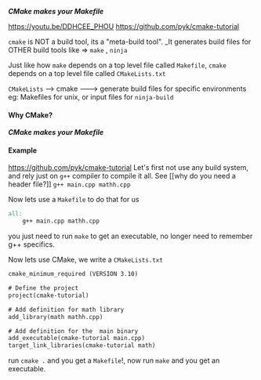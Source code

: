 _**CMake makes your Makefile**_

https://youtu.be/DDHCEE_PHOU
https://github.com/pyk/cmake-tutorial

`cmake` is NOT a build tool, its a "meta-build tool".
_It generates build files for OTHER build tools like => `make` , `ninja` 

Just like how `make` depends on a top level file called `Makefile`,
`cmake` depends on a top level file called `CMakeLists.txt`

`CMakeLists` --> cmake ---> generate build files for specific environments
eg: Makefiles for unix, or input files for `ninja-build`

#### Why CMake?
_**CMake makes your Makefile**_

#### Example
https://github.com/pyk/cmake-tutorial
Let's first not use any build system, and rely just on `g++` compiler to compile it all. See [[why do you need a header file?]]
`g++ main.cpp mathh.cpp`

Now lets use a `Makefile` to do that for us
```Makefile
all:
	g++ main.cpp mathh.cpp
```
you just need to run `make` to get an executable, no longer need to remember g++ specifics.

Now lets use CMake, we write a `CMakeLists.txt`
```CMakeLists.txt
cmake_minimum_required (VERSION 3.10)

# Define the project
project(cmake-tutorial)

# Add definition for math library
add_library(math mathh.cpp)

# Add definition for the  main binary
add_executable(cmake-tutorial main.cpp)
target_link_libraries(cmake-tutorial math)
```
run `cmake .` and you get a `Makefile`!, now run `make` and you get an executable.





